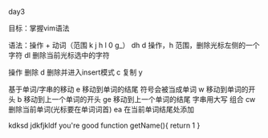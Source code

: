 <!--
 * @Author: hly
 * @Date: 2022-07-03 10:20:33
 * @LastEditors: hly
 * @LastEditTime: 2022-07-29 18:00:22
 * @Description:
-->
day3

目标：掌握vim语法

语法：操作 + 动词（范围 k j h l 0 g_）
    dh d 操作，h 范围，删除光标左侧的一个字符
    dl 删除当前光标选中的字符


操作
    删除 d
    删除并进入insert模式 c
    复制 y

基于单词/字串的移动
    e 移动到单词的结尾 符号会被当成单词
    w 移动到单词的开头
    b 移动到上一个单词的开头
    ge 移动到上一个单词的结尾
    字串用大写
组合
    cw 删除当前单词(光标要在单词词首)
    ea 在当前单词结尾处添加


 kdksd jdkfjkldf
you're good
function getName(){
    return 1
}